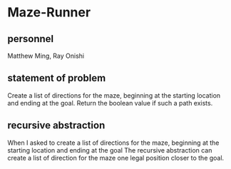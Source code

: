 # Maze-Runner
## personnel
Matthew Ming, Ray Onishi
## statement of problem
Create a list of directions for the maze, beginning
at the starting location and ending at the goal. 
Return the boolean value if such a path exists.
## recursive abstraction
When I asked to create a list of directions for the maze, beginning at the starting location and ending at the goal
The recursive abstraction can create a list of direction for the maze one legal position closer to the goal.
